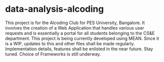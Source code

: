 # data-analysis-alcoding
This project is for the Alcoding Club for PES University, Bangalore. It involves the creation of a Web Application that handles various user requests and is essentially a portal for all students belonging to the CS&E department. This project is being currently developed using MEAN. Since it is a WIP, updates to this and other files shall be made regularly. Implementation details, features shall be enlisted in the near future. Stay tuned.
Choice of Frameworks is still underway.
